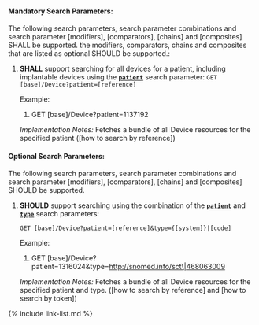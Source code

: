 


#### Mandatory Search Parameters:

The following search parameters, search parameter combinations and search parameter [modifiers], [comparators], [chains] and [composites] SHALL be supported.  the  modifiers, comparators, chains and composites that are listed as optional SHOULD be supported.:


1. **SHALL** support searching for all devices for a patient, including implantable devices using the **[`patient`](SearchParameter-us-core-device-patient.html)** search parameter:
    `GET [base]/Device?patient=[reference]`

    Example:
    
    1. GET [base]/Device?patient=1137192

    *Implementation Notes:* Fetches a bundle of all Device resources for the specified patient ([how to search by reference])



#### Optional Search Parameters:

The following search parameters, search parameter combinations and search parameter [modifiers], [comparators], [chains] and [composites] SHOULD be supported.

1. **SHOULD** support searching using the combination of the **[`patient`](SearchParameter-us-core-device-patient.html)** and **[`type`]()** search parameters:

    `GET [base]/Device?patient=[reference]&type={[system]}|[code]`

    Example:
    
    1. GET [base]/Device?patient=1316024&amp;type=http://snomed.info/sct\|468063009

    *Implementation Notes:* Fetches a bundle of all Device resources for the specified patient and type.  ([how to search by reference] and [how to search by token])


{% include link-list.md %}